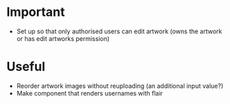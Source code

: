 # Important
- Set up so that only authorised users can edit artwork (owns the artwork or has edit artworks permission)

# Useful
- Reorder artwork images without reuploading (an additional input value?)
- Make component that renders usernames with flair